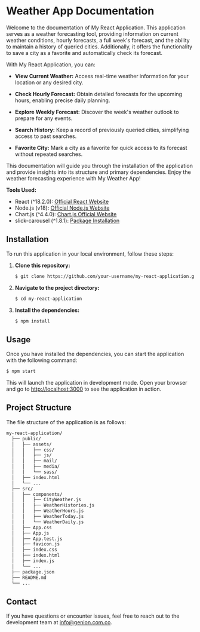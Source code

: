 
# Weather App Documentation

Welcome to the documentation of My React Application. This application serves as a weather forecasting tool, providing information on current weather conditions, hourly forecasts, a full week's forecast, and the ability to maintain a history of queried cities. Additionally, it offers the functionality to save a city as a favorite and automatically check its forecast.

With My React Application, you can:

- **View Current Weather:** Access real-time weather information for your location or any desired city.

- **Check Hourly Forecast:** Obtain detailed forecasts for the upcoming hours, enabling precise daily planning.

- **Explore Weekly Forecast:** Discover the week's weather outlook to prepare for any events.

- **Search History:** Keep a record of previously queried cities, simplifying access to past searches.

- **Favorite City:** Mark a city as a favorite for quick access to its forecast without repeated searches.

This documentation will guide you through the installation of the application and provide insights into its structure and primary dependencies. Enjoy the weather forecasting experience with My Weather App!

**Tools Used:**
- React (^18.2.0): [Official React Website](https://reactjs.org/)
- Node.js (v18): [Official Node.js Website](https://nodejs.org/)
- Chart.js (^4.4.0): [Chart.js Official Website](https://www.chartjs.org/)
- slick-carousel (^1.8.1): [Package Installation](https://www.npmjs.com/package/slick-carousel)

## Installation

To run this application in your local environment, follow these steps:

1. **Clone this repository:**

   ```bash
   $ git clone https://github.com/your-username/my-react-application.git
   ```

2. **Navigate to the project directory:**

   ```bash
   $ cd my-react-application
   ```

3. **Install the dependencies:**

   ```bash
   $ npm install
   ```

## Usage

Once you have installed the dependencies, you can start the application with the following command:

```bash
$ npm start
```

This will launch the application in development mode. Open your browser and go to [http://localhost:3000](http://localhost:3000) to see the application in action.

## Project Structure

The file structure of the application is as follows:

```bash
my-react-application/
  ├── public/
  │   ├── assets/
  │   │   ├── css/
  │   │   ├── js/
  │   │   ├── mail/
  │   │   ├── media/
  │   │   └── sass/
  │   ├── index.html
  │   └── ...
  ├── src/
  │   ├── components/
  │   │   ├── CityWeather.js
  │   │   ├── WeatherHistories.js
  │   │   ├── WeatherHours.js
  │   │   ├── WeatherToday.js
  │   │   └── WeatherDaily.js
  │   ├── App.css
  │   ├── App.js
  │   ├── App.test.js
  │   ├── favicon.js
  │   ├── index.css
  │   ├── index.html
  │   ├── index.js
  │   └── ...
  ├── package.json
  ├── README.md
  └── ...
```

## Contact

If you have questions or encounter issues, feel free to reach out to the development team at [info@genion.com.co](mailto:info@genion.com).

